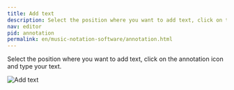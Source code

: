 ```yaml
---
title: Add text
description: Select the position where you want to add text, click on the annotation icon and type your text.
nav: editor
pid: annotation
permalink: en/music-notation-software/annotation.html
---
```


Select the position where you want to add text, click on the annotation icon and type your text.

![Add text](https://flat.io/img/help/editor_annotation_en.gif)